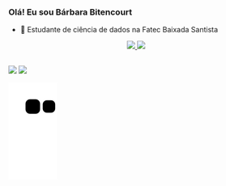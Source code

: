 ### Olá! Eu sou Bárbara Bitencourt


- 🌱 Estudante de ciência de dados na Fatec Baixada Santista

<div align="center">
  <a href="https://github.com/rafaballerini">
  <img height="140em" src="https://github-readme-stats.vercel.app/api?username=barbarabitencourt&show_icons=true&theme=dark&include_all_commits=true&count_private=true"/>
  <img height="120em" src="https://github-readme-stats.vercel.app/api/top-langs/?username=barbarabitencourt&layout=compact&langs_count=7&theme=dark"/>
</div>

##
<div> 
  
  <a href="https://instagram.com/barbarabiteencourt" target="_blank"><img src="https://img.shields.io/badge/-Instagram-%23E4405F?style=for-the-badge&logo=instagram&logoColor=white" target="_blank"></a>
 	  <a href = "mailto:contatobarbarabbitencourt@hotmail.com"><img src="https://img.shields.io/badge/Microsoft_Outlook-0078D4?style=for-the-badge&logo=microsoft-outlook&logoColor=white" target="_blank"></a>

 
  ![Snake animation](https://github.com/BarbaraBitencourt/barbarabitencourt/blob/output/github-contribution-grid-snake.svg)
 
</div>
